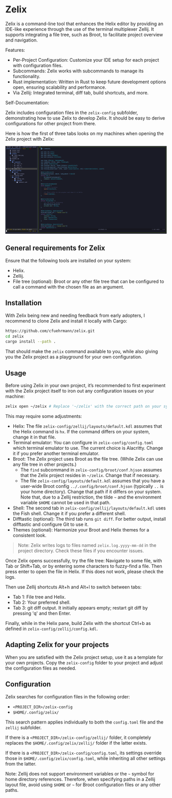 # Zelix

Zelix is a command-line tool that enhances the Helix editor by providing an IDE-like experience through the use of the terminal multiplexer Zellij. It supports integrating a file tree, such as Broot, to facilitate project overview and navigation.

Features:

- Per-Project Configuration: Customize your IDE setup for each project with configuration files.
- Subcommands: Zelix works with subcommands to manage its functionality.
- Rust implementation: Written in Rust to keep future development options open, ensuring scalability and performance.
- Via Zellij: Integrated terminal, diff tab, build shortcuts, and more.

Self-Documentation:

Zelix includes configuration files in the `zelix-config` subfolder, demonstrating how to use Zelix to develop Zelix. It should be easy to derive configurations for other project from there.

Here is how the first of three tabs looks on my machines when opening the Zelix project with Zelix:

![image](./images/main-tab.png)

## General requirements for Zelix

Ensure that the following tools are installed on your system:

- Helix.
- Zellij.
- File tree (optional): Broot or any other file tree that can be configured to call a command with the chosen file as an argument.

## Installation

With Zelix being new and needing feedback from early adopters, I recommend to clone Zelix and install it locally with Cargo:

```sh
https://github.com/cfuehrmann/zelix.git
cd zelix
cargo install --path .
```

That should make the `zelix` command available to you, while also giving you the Zelix project as a playground for your own configuration.

## Usage

Before using Zelix in your own project, it’s recommended to first experiment with the Zelix project itself to iron out any configuration issues on your machine:

```sh
zelix open ~/zelix # Replace '~/zelix' with the correct path on your system
```

This may require some adjustments:

- Helix: The file `zelix-config/zellij/layouts/default.kdl` assumes that the Helix command is `hx`. If the command differs on your system, change it in that file.
- Terminal emulator: You can configure in `zelix-config/config.toml` which terminal emulator to use. The current choice is Alacritty. Change it if you prefer another terminal emulator.
- Broot: The Zelix project uses Broot as the file tree. (While Zelix can use any file tree in other projects.)
  - The `find` subcommand in `zelix-config/broot/conf.hjson` assumes that the Zelix project resides in `~/zelix`. Change that if necessary.
  - The file `zelix-config/layouts/default.kdl` assumes that you have a user-wide Broot config `../.config/broot/conf.hjson` (typically `..` is your home directory). Change that path if it differs on your system. Note that, due to a Zellij restriction, the tilde `~` and the environment variable `$HOME` cannot be used in that path.
- Shell: The second tab in `zelix-config/zellij/layouts/default.kdl` uses the Fish shell. Change it if you prefer a different shell.
- Difftastic (optional): The third tab runs `git diff`. For better output, install difftastic and configure Git to use it.
- Themes (optional): Harmonize your Broot and Helix themes for a consistent look.

> Note: Zelix writes logs to files named `zelix.log.yyyy-mm-dd` in the project directory. Check these files if you encounter issues.

Once Zelix opens successfully, try the file tree: Navigate to some file, with Tab or Shift+Tab, or by entering some characters to fuzzy-find a file. Then press enter to open the file in Helix. If this does not work, please check the logs.

Then use Zellij shortcuts Alt+h and Alt+l to switch between tabs:

- Tab 1: File tree and Helix.
- Tab 2: Your preferred shell.
- Tab 3: git diff output. It initially appears empty; restart git diff by pressing 'q' and then Enter.

Finally, while in the Helix pane, build Zelix with the shortcut Ctrl+b as defined in `zelix-config/zellij/config.kdl`.

## Adapting Zelix for your projects

When you are satisfied with the Zelix project setup, use it as a template for your own projects. Copy the `zelix-config` folder to your project and adjust the configuration files as needed.

## Configuration

Zelix searches for configuration files in the following order:

- `<PROJECT_DIR>/zelix-config`
- `$HOME/.config/zelix/`

This search pattern applies individually to both the `config.toml` file and the `zellij` subfolder.

If there is a `<PROJECT_DIR>/zelix-config/zellij/` folder, it completely replaces the `$HOME/.config/zelix/zellij/` folder if the latter exists.

If there is a `<PROJECT_DIR>/zelix-config/config.toml`, its settings override those in `$HOME/.config/zelix/config.toml`, while inheriting all other settings from the latter.

Note: Zellij does not support environment variables or the `~` symbol for home directory references. Therefore, when specifying paths in a Zellij layout file, avoid using `$HOME` or `~` for Broot configuration files or any other paths.

